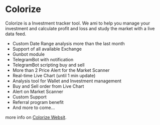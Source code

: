 # Colorize
Colorize is a Investment tracker tool.  We ami to help you manage your investment and calculate profit and loss and study the market with a live data feed. 

- Custom Date Range analysis more than the last month
- Support of all available Exchange
- Gunbot module
- TelegramBot with notification 
- TelegramBot scripting buy and sell 
- More than 2 Price Alert for the Market Scanner
- Real-time Live Chart (until 1 min update)
- Analysis tool for Wallet and Investment management
- Buy and Sell order from Live Chart 
- Alert on Market Scanner
- Custom Support
- Referral program benefit
- And more to come…

more info on [Colorize Websit](https://colorize.club/).